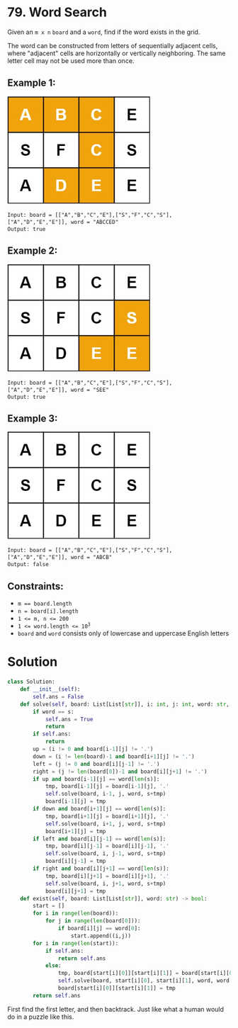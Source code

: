 # 79. Word Search

Given an `m x n` `board` and a `word`, find if the word exists in the grid.

The word can be constructed from letters of sequentially adjacent cells, where "adjacent" cells are horizontally or vertically neighboring. The same letter cell may not be used more than once.

## Example 1:
![word1.jpg](/src/word1.jpg)
```
Input: board = [["A","B","C","E"],["S","F","C","S"],["A","D","E","E"]], word = "ABCCED"
Output: true
```

## Example 2:
![word2.jpg](/src/word2.jpg)
```
Input: board = [["A","B","C","E"],["S","F","C","S"],["A","D","E","E"]], word = "SEE"
Output: true
```

## Example 3:
![word3.jpg](/src/word3.jpg)
```
Input: board = [["A","B","C","E"],["S","F","C","S"],["A","D","E","E"]], word = "ABCB"
Output: false
```

## Constraints:
- `m == board.length`
- `n = board[i].length`
- `1 <= m, n <= 200`
- <code>1 <= word.length <= 10<sup>3</sup></code>
- `board` and `word` consists only of lowercase and uppercase English letters

# Solution
```python
class Solution:
    def __init__(self):
        self.ans = False
    def solve(self, board: List[List[str]], i: int, j: int, word: str, s: str) -> None:
        if word == s:
            self.ans = True
            return
        if self.ans:
            return
        up = (i != 0 and board[i-1][j] != '.')
        down = (i != len(board)-1 and board[i+1][j] != '.')
        left = (j != 0 and board[i][j-1] != '.')
        right = (j != len(board[0])-1 and board[i][j+1] != '.')
        if up and board[i-1][j] == word[len(s)]:
            tmp, board[i-1][j] = board[i-1][j], '.'
            self.solve(board, i-1, j, word, s+tmp)
            board[i-1][j] = tmp
        if down and board[i+1][j] == word[len(s)]:
            tmp, board[i+1][j] = board[i+1][j], '.'
            self.solve(board, i+1, j, word, s+tmp)
            board[i+1][j] = tmp
        if left and board[i][j-1] == word[len(s)]:
            tmp, board[i][j-1] = board[i][j-1], '.'
            self.solve(board, i, j-1, word, s+tmp)
            board[i][j-1] = tmp
        if right and board[i][j+1] == word[len(s)]:
            tmp, board[i][j+1] = board[i][j+1], '.'
            self.solve(board, i, j+1, word, s+tmp)
            board[i][j+1] = tmp
    def exist(self, board: List[List[str]], word: str) -> bool:
        start = []
        for i in range(len(board)):
            for j in range(len(board[0])):
                if board[i][j] == word[0]:
                    start.append((i,j))
        for i in range(len(start)):
            if self.ans:
                return self.ans
            else:
                tmp, board[start[i][0]][start[i][1]] = board[start[i][0]][start[i][1]], '.'
                self.solve(board, start[i][0], start[i][1], word, word[0])
                board[start[i][0]][start[i][1]] = tmp
        return self.ans
```
First find the first letter, and then backtrack. Just like what a human would do in a puzzle like this.
